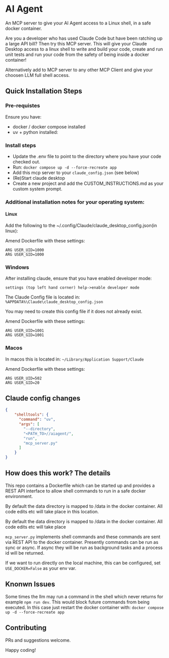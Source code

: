# AI Agent 

An MCP server to give your AI Agent access to a Linux shell, in a safe docker container. 

Are you a developer who has used Claude Code but have been ratching up a large API bill?
Then try this MCP server. This will give your Claude Desktop access to a linux shell
to write and build your code, create and run unit tests and run your code from the 
safety of being inside a docker container! 

Alternatively add to MCP server to any other MCP Client and give your choosen LLM full shell access.

## Quick Installation Steps

### Pre-requistes 
Ensure you have:
- docker / docker compose installed
- uv + python installed: 

### Install steps
- Update the .env file to point to the directory where you have your code checked out. 
- Run: `docker compose up -d --force-recreate app` 
- Add this mcp server to your `claude_config.json` (see below)
- (Re)Start claude desktop 
- Create a new project and add the CUSTOM_INSTRUCTIONS.md as your custom system prompt.

### Additional installation notes for your operating system:
#### Linux
Add the following to the ~/.config/Claude/claude_desktop_config.json(in linux):

Amend Dockerfile with these settings:
```
ARG USER_UID=1000
ARG USER_GID=1000
```

### Windows
After installing claude, ensure that you have enabled developer mode:
```
settings (top left hand corner) help->enable developer mode
```

The Claude Config file is located in: `%APPDATA%\Claude\claude_desktop_config.json`

You may need to create this config file if it does not already exist.

Amend Dockerfile with these settings:
```
ARG USER_UID=1001
ARG USER_GID=1001
```


### Macos
In macos this is located in: `~/Library/Application Support/Claude`

Amend Dockerfile with these settings:
```
ARG USER_UID=502
ARG USER_GID=20
```

## Claude config changes
```json
{
    "shelltools": {  
      "command": "uv",                           
      "args": [                           
        "--directory",                           
        "<PATH_TO>//aiagent/",                           
        "run",                           
        "mcp_server.py"                           
      ]                           
    }
}
```

## How does this work? The details
This repo contains a Dockerfile which can be started up and provides a REST API interface to allow shell
commands to run in a safe docker environment. 

By default the data directory is mapped to /data in the docker container. All code edits etc will take place
in this location. 

By default the data directory is mapped to /data in the docker container. All code edits etc will take place

`mcp_server.py` implements shell commands and these commands are sent via REST API to the docker container.
Presently commands can be run as sync or async. If async they will be run as background tasks and a process id will
be returned. 

If we want to run directly on the local machine, this can be configured, set `USE_DOCKER=False` as your env var.

## Knonwn Issues
Some times the llm may run a command in the shell which never returns for example `npm run dev`.
This would block future commands from being executed. In this case just restart the docker container with:
`docker compose up -d --force-recreate app`

## Contributing 
PRs and suggestions welcome.

Happy coding!
